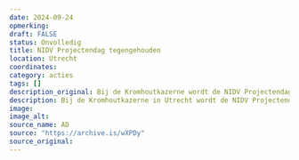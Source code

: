 ```yaml
---
date: 2024-09-24
opmerking: 
draft: FALSE
status: Onvolledig
title: NIDV Projectendag tegengehouden
location: Utrecht
coordinates: 
category: acties
tags: []
description_original: Bij de Kromhoutkazerne wordt de NIDV Projectendag afgelast nadat demonstranten zich vastketenen aan de hekken, zodat bezoekers niet naar binnen kunnen.
description: Bij de Kromhoutkazerne in Utrecht wordt de NIDV Projectendag afgelast nadat demonstranten zich vastketenen aan de hekken, zodat bezoekers niet naar binnen kunnen.
image: 
image_alt: 
source_name: AD
source: "https://archive.is/wXPDy"
source_original: 
---
```

